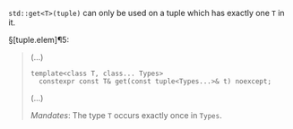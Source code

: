 `std::get<T>(tuple)` can only be used on a tuple which has exactly one `T` in it.

§[tuple.elem]¶5:

> (...)
>
>     template<class T, class... Types>
>       constexpr const T& get(const tuple<Types...>& t) noexcept;
>
> (...)
>
> *Mandates*: The type `T` occurs exactly once in `Types`.